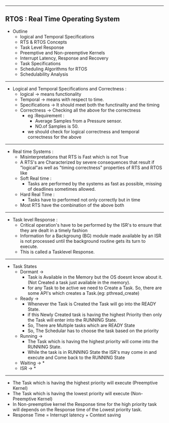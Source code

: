 ----------------------------------------------------------------------------------------------------------
RTOS : Real Time Operating System
----------------------------------------------------------------------------------------------------------
* Outline 
    * logical and Temporal Specifications
    * RTS & RTOS Concepts
    * Task Level Response
    * Preemptive and Non-preemptive Kernels
    * Interrupt Latency, Response and Recovery
    * Task Specifications
    * Scheduling Algorithms for RTOS
    * Schedulability Analysis
---------------------------------------------------------------------------------------------------------
* Logical and Temporal Specifications and Correctness :
    *  logical -> means functionality
    * Temporal -> means with respect to time.
    * Specifications -> It should meet both the functinality and the timing 
    * Correctness -> Checking all the above for the correctness   
        * eg :Requirement :
            * Average Samples from a Pressure sensor.
            * NO.of Samples is 50.
        * we should check for logical correctness and temporal correctness for the above
---------------------------------------------------------------------------------------------------------
* Real time Systems :
    * Misinterpretations that RTS is Fast which is not True 
    * A RTS's are Characterized by severe consequences that result if "logical"as well as "timing correctness" properties of RTS and RTOS like 
    * Soft Real time : 
        * Tasks are performed by the systems as fast as possible, missing of deadlines sometimes allowed.
    * Hard Real Time :
        * Tasks have to performed not only correctly but in time 
    * Most RTS have the combination of the above both 
----------------------------------------------------------------------------------------------------------
* Task level Response :
    * Critical operation's have to be performed by the ISR's to ensure that they are dealt in a timely fashion 
    * Information for a Backgroung (BG) module made available by an ISR is not processed until the background routine gets its turn to execute.
    * This is called a Tasklevel Response.
----------------------------------------------------------------------------------------------------------
* Task States 
    * Dormant -> 
        * Task is Available in the Memory but the OS doesnt know about it.(Not Created a task just available in the memory).
        * for any Task to be active we need to Create a Task. So, there are some API's which creates a Task.(eg: pthread_create)
    * Ready -> 
        * Whenever the Task is Created the Task will go into the READY State.
        * if this Newly Created task is having the highest Priority then only the Task will enter into the RUNNING State.
        * So, There are Multiple tasks which are READY State 
        * So, The Schedular has to choose the task based on the priority    
    * Running -> 
        * The Task which is having the highest priority will come into the RUNNING State.
        * While the task is in RUNNING State the ISR's may come in and execute and Come back to the RUNNING State 
    * Waiting ->
        * 
    * ISR ->
        * 
----------------------------------------------------------------------------------------------------------
* The Task which is having the highest priority will execute (Preemptive Kernel)
* The Task which is having the lowest priority will execute (Non-Preemptive Kernel)
* In Non-preemptive kernel the Response time for the high priority task will depends on the Response time of the Lowest priority task.
* Response Time = Interrupt latency + Context saving        

